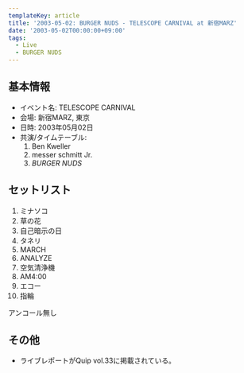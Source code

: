 ```yaml
---
templateKey: article
title: '2003-05-02: BURGER NUDS - TELESCOPE CARNIVAL at 新宿MARZ'
date: '2003-05-02T00:00:00+09:00'
tags:
  - Live
  - BURGER NUDS
---
```

## 基本情報

* イベント名: TELESCOPE CARNIVAL
* 会場: 新宿MARZ, 東京
* 日時: 2003年05月02日
* 共演/タイムテーブル:
  1. Ben Kweller
  1. messer schmitt Jr.
  1. *BURGER NUDS*

## セットリスト

1. ミナソコ
1. 草の花
1. 自己暗示の日
1. タネリ
1. MARCH
1. ANALYZE
1. 空気清浄機
1. AM4:00
1. エコー
1. 指輪

アンコール無し

## その他

* ライブレポートがQuip vol.33に掲載されている。
